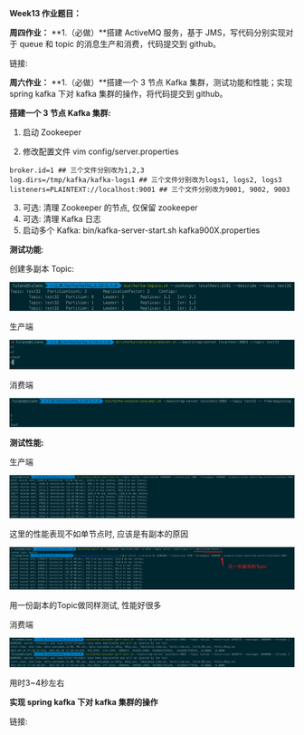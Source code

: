 **Week13 作业题目：**

**周四作业：**
**1.（必做）**搭建 ActiveMQ 服务，基于 JMS，写代码分别实现对于 queue 和 topic 的消息生产和消费，代码提交到 github。

链接: 



**周六作业：**
**1.（必做）**搭建一个 3 节点 Kafka 集群，测试功能和性能；实现 spring kafka 下对 kafka 集群的操作，将代码提交到 github。



**搭建一个 3 节点 Kafka 集群:**

1. 启动 Zookeeper

2. 修改配置文件 vim config/server.properties 

```shell
broker.id=1 ## 三个文件分别改为1,2,3
log.dirs=/tmp/kafka/kafka-logs1 ## 三个文件分别改为logs1, logs2, logs3
listeners=PLAINTEXT://localhost:9001 ## 三个文件分别改为9001, 9002, 9003
```

3. 可选: 清理 Zookeeper 的节点, 仅保留 zookeeper 
4. 可选: 清理 Kafka 日志
5. 启动多个 Kafka: bin/kafka-server-start.sh kafka900X.properties 



**测试功能**:

创建多副本 Topic:

![image-20210118173110224](images/image-20210118173110224.png)



生产端

![image-20210118173126236](images/image-20210118173126236.png)



消费端

![image-20210118173203242](images/image-20210118173203242.png)



**测试性能:**

生产端

![image-20210118173819408](images/image-20210118173819408.png)

这里的性能表现不如单节点时, 应该是有副本的原因



![image-20210118174337776](images/image-20210118174337776.png)

用一份副本的Topic做同样测试, 性能好很多



消费端

![image-20210118174006195](images/image-20210118174006195.png)

用时3~4秒左右





**实现 spring kafka 下对 kafka 集群的操作**

链接: 